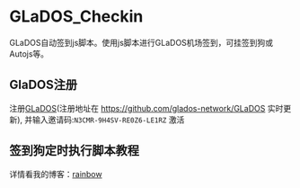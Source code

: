 # GLaDOS_Checkin
GLaDOS自动签到js脚本。使用js脚本进行GLaDOS机场签到，可挂签到狗或Autojs等。

## GlaDOS注册
注册[GLaDOS](https://glados.rocks/)(注册地址在 https://github.com/glados-network/GLaDOS 实时更新), 并输入邀请码:`N3CMR-9H4SV-RE0Z6-LE1RZ` 激活

## 签到狗定时执行脚本教程
详情看我的博客：[rainbow](https://pawswrite.xyz/2022/05/08/%E7%AD%BE%E5%88%B0%E7%8B%97%E8%87%AA%E5%AE%9A%E4%B9%89/)
